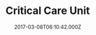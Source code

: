---
date: 2017-03-08T06:10:42.000Z
title: Critical Care Unit
latitude: 52.05655169413683
longitude: 1.1999220887528863
category: checkin
---